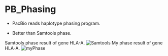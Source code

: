 # PB_Phasing

- PacBio reads haplotype phasing program.

- Better than Samtools phase.

Samtools phase result of gene HLA-A.
![Samtools](https://github.com/dazhouze/PB_Phasing/SamtoolsPhaseA.png)
My phase result of gene HLA-A.
![myPhase](https://github.com/dazhouze/PB_Phasing/myPhaseA.png)
